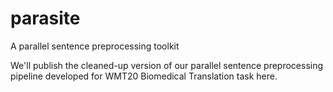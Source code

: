 # parasite
A parallel sentence preprocessing toolkit

We'll publish the cleaned-up version of our parallel sentence preprocessing pipeline
developed for WMT20 Biomedical Translation task here.
